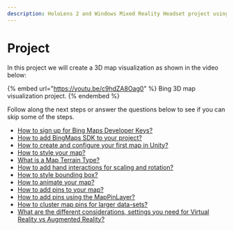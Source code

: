 ```yaml
---
description: HoloLens 2 and Windows Mixed Reality Headset project using Bing Maps SDK
---
```


# Project

In this project we will create a 3D map visualization as shown in the video below:

{% embed url="https://youtu.be/c9hdZA8Oag0" %}
Bing 3D map visualization project.
{% endembed %}

Follow along the next steps or answer the questions below to see if you can skip some of the steps.

* [How to sign up for Bing Maps Developer Keys?](how-to-sign-up-for-bing-maps-developer-key.md)
* [How to add BingMaps SDK to your project?](how-to-add-bingmaps-sdk-to-your-project.md)
* [How to create and configure your first map in Unity?](how-to-create-and-configure-your-first-map-in-unity.md)
* [How to style your map?](how-to-style-your-map-using-render-settings.md)
* [What is a Map Terrain Type?](what-is-a-map-terrain-type.md)
* [How to add hand interactions for scaling and rotation?](how-to-add-hand-interactions-for-scaling-and-rotation.md)
* [How to style bounding box?](how-to-style-bounding-box.md)
* [How to animate your map?](how-to-animate-your-map.md)
* [How to add pins to your map?](how-to-add-pins-to-your-map.md)
* [How to add pins using the MapPinLayer?](how-to-add-pins-using-the-mappinlayer.md)
* [How to cluster map pins for larger data-sets?](what-is-clustering-map-pins-means.md)
* [What are the different considerations, settings you need for Virtual Reality vs Augmented Reality?](what-are-the-different-considerations-settings-you-need-for-virtual-reality-vs-augmented-reality.md)
